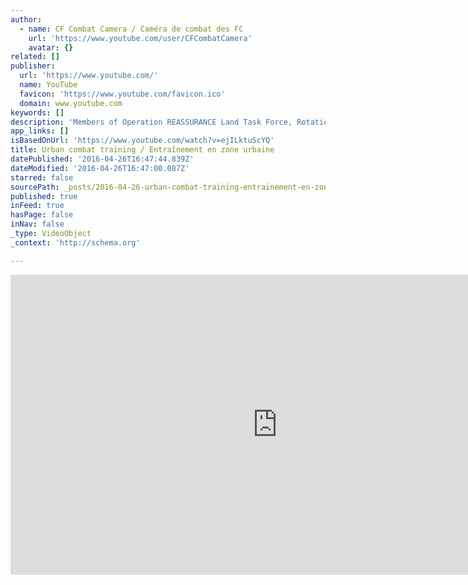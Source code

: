 ```yaml
---
author:
  - name: CF Combat Camera / Caméra de combat des FC
    url: 'https://www.youtube.com/user/CFCombatCamera'
    avatar: {}
related: []
publisher:
  url: 'https://www.youtube.com/'
  name: YouTube
  favicon: 'https://www.youtube.com/favicon.ico'
  domain: www.youtube.com
keywords: []
description: 'Members of Operation REASSURANCE Land Task Force, Rotation 5, the Polish 25th Air Cavalry Brigade and 7th Coastal Defence Brigade take part in urban combat training, in the Drawsko Pomorskie Training Area, Poland on March 4 and 11, 2016.'
app_links: []
isBasedOnUrl: 'https://www.youtube.com/watch?v=ejILktuScYQ'
title: Urban combat training / Entraînement en zone urbaine
datePublished: '2016-04-26T16:47:44.839Z'
dateModified: '2016-04-26T16:47:00.087Z'
starred: false
sourcePath: _posts/2016-04-26-urban-combat-training-entrainement-en-zone-urbaine.md
published: true
inFeed: true
hasPage: false
inNav: false
_type: VideoObject
_context: 'http://schema.org'

---
```

<iframe src="https://cdn.embedly.com/widgets/media.html?src=https%3A%2F%2Fwww.youtube.com%2Fembed%2FejILktuScYQ%3Ffeature%3Doembed&amp;url=https%3A%2F%2Fwww.youtube.com%2Fwatch%3Fv%3DejILktuScYQ&amp;image=https%3A%2F%2Fi.ytimg.com%2Fvi%2FejILktuScYQ%2Fhqdefault.jpg&amp;key=b7d04c9b404c499eba89ee7072e1c4f7&amp;type=text%2Fhtml&amp;schema=youtube" width="854" height="480" scrolling="no" frameborder="0" allowfullscreen="" style=""></iframe>